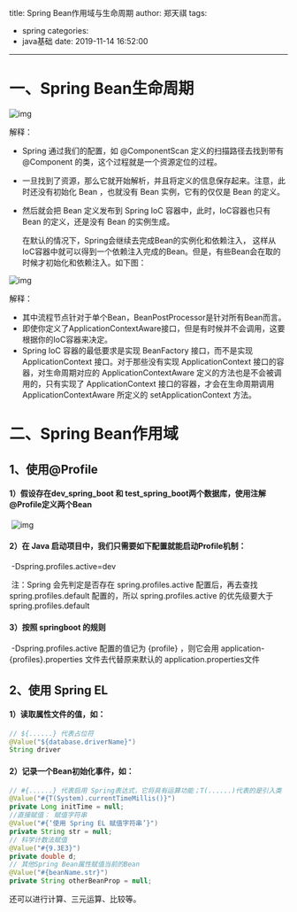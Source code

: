 title: Spring Bean作用域与生命周期
author: 郑天祺
tags:

  - spring
categories:
  - java基础
date: 2019-11-14 16:52:00

---

# 一、Spring Bean生命周期

![img](/img/clip_image002.png)

解释：

- Spring 通过我们的配置，如 @ComponentScan 定义的扫描路径去找到带有 @Component     的类，这个过程就是一个资源定位的过程。
- 一旦找到了资源，那么它就开始解析，并且将定义的信息保存起来。注意，此时还没有初始化 Bean ，也就没有 Bean 实例，它有的仅仅是 Bean 的定义。
- 然后就会把 Bean 定义发布到 Spring IoC 容器中，此时，IoC容器也只有 Bean 的定义，还是没有 Bean 的实例生成。

  在默认的情况下，Spring会继续去完成Bean的实例化和依赖注入， 这样从IoC容器中就可以得到一个依赖注入完成的Bean。但是，有些Bean会在取的时候才初始化和依赖注入。如下图：

 ![img](/img/clip_image004.png)

解释：

- 其中流程节点针对于单个Bean，BeanPostProcessor是针对所有Bean而言。
- 即使你定义了ApplicationContextAware接口，但是有时候并不会调用，这要根据你的IoC容器来决定。
- Spring IoC     容器的最低要求是实现 BeanFactory 接口，而不是实现 ApplicationContext 接口。对于那些没有实现     ApplicationContext 接口的容器，对生命周期对应的 ApplicationContextAware     定义的方法也是不会被调用的，只有实现了 ApplicationContext 接口的容器，才会在生命周期调用 ApplicationContextAware 所定义的     setApplicationContext 方法。



# 二、Spring Bean作用域

## 1、使用@Profile

#### 1）假设存在dev_spring_boot 和 test_spring_boot两个数据库，使用注解@Profile定义两个Bean

​    ![img](/img/SpringBean3.png)

#### 2）在 Java 启动项目中，我们只需要如下配置就能启动Profile机制：

​	-Dspring.profiles.active=dev

​	注：Spring 会先判定是否存在 spring.profiles.active 配置后，再去查找 spring.profiles.default 配置的，所以 spring.profiles.active 的优先级要大于 spring.profiles.default

#### 3）按照 springboot 的规则

​	-Dspring.profiles.active 配置的值记为 {profile} ，则它会用 application-{profiles}.properties 文件去代替原来默认的 application.properties文件

## 2、使用 Spring EL

####   1）读取属性文件的值，如：

```java
// ${......} 代表占位符
@Value("${database.driverName}")   
String driver
```

 

####   2）记录一个Bean初始化事件，如：

```java
// #{......} 代表启用 Spring表达式，它将具有运算功能；T(......)代表的是引入类
@Value("#{T(System).currentTimeMillis()}")  
private Long initTime = null;
//直接赋值： 赋值字符串
@Value("#{‘使用 Spring EL 赋值字符串’}")
private String str = null;
// 科学计数法赋值
@Value("#{9.3E3}")
private double d;
// 其他Spring Bean属性赋值当前的Bean
@Value("#{beanName.str}")
private String otherBeanProp = null;
```

还可以进行计算、三元运算、比较等。

 

 